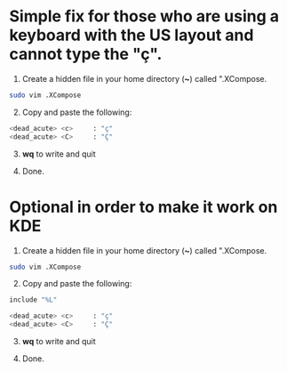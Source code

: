 # Simple fix for those who are using a keyboard with the US layout and cannot type the "ç".

1. Create a hidden file in your home directory  (**~**)   called ".XCompose.
```bash
sudo vim .XCompose
```
2. Copy and paste the following:

```bash
<dead_acute> <c>     : "ç"
<dead_acute> <C>     : "Ç"
```

3. **wq** to write and quit

4. Done.

# Optional in order to make it work on KDE

1. Create a hidden file in your home directory  (**~**)   called ".XCompose.
```bash
sudo vim .XCompose
```
2. Copy and paste the following:

```bash
include "%L"

<dead_acute> <c>     : "ç"
<dead_acute> <C>     : "Ç"
```

3. **wq** to write and quit

4. Done.
